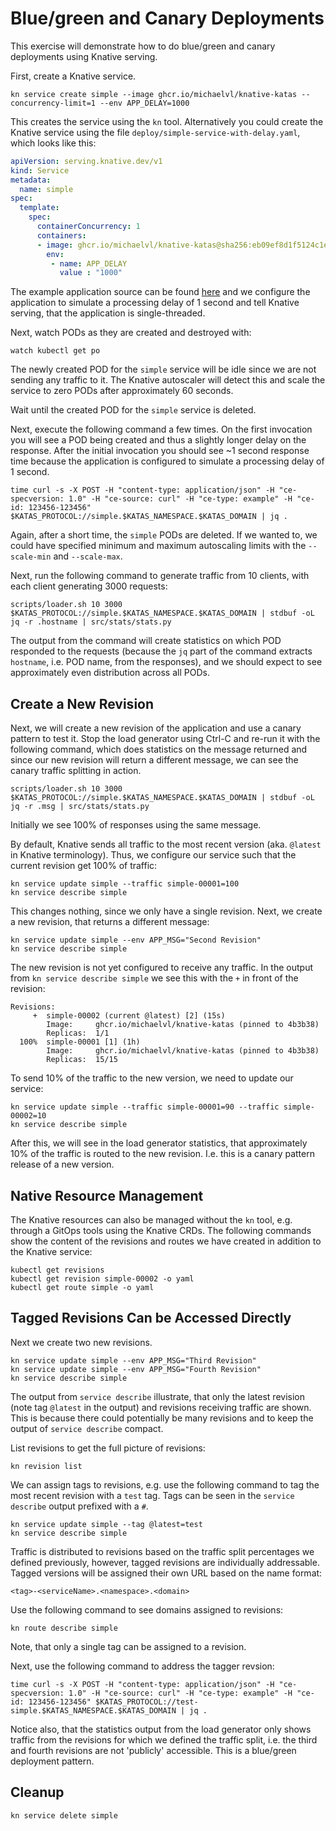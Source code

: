 [//]: # (Copyright, Michael Vittrup Larsen)
[//]: # (Origin: https://github.com/MichaelVL/knative-katas)
[//]: # (Tags: #knative-serving #serving #blue-green #canary)

# Blue/green and Canary Deployments

This exercise will demonstrate how to do blue/green and canary deployments using
Knative serving.

First, create a Knative service.

```console
kn service create simple --image ghcr.io/michaelvl/knative-katas --concurrency-limit=1 --env APP_DELAY=1000
```

This creates the service using the `kn` tool. Alternatively you could create the
Knative service using the file `deploy/simple-service-with-delay.yaml`, which looks like
this:

```yaml
apiVersion: serving.knative.dev/v1
kind: Service
metadata:
  name: simple
spec:
  template:
    spec:
      containerConcurrency: 1
      containers:
      - image: ghcr.io/michaelvl/knative-katas@sha256:eb09ef8d1f5124c1e2348f4d4eeca8075b83e44f7c5157ea68c6c656f223dc98
        env:
         - name: APP_DELAY
           value : "1000"

```

The example application source can be found [here](src/simple/app.py) and we
configure the application to simulate a processing delay of 1 second and tell
Knative serving, that the application is single-threaded.

Next, watch PODs as they are created and destroyed with:

```console
watch kubectl get po
```

The newly created POD for the `simple` service will be idle since we are not
sending any traffic to it. The Knative autoscaler will detect this and scale the
service to zero PODs after approximately 60 seconds.

Wait until the created POD for the `simple` service is deleted.

Next, execute the following command a few times. On the first invocation you
will see a POD being created and thus a slightly longer delay on the
response. After the initial invocation you should see ~1 second response time
because the application is configured to simulate a processing delay of 1
second.

```console
time curl -s -X POST -H "content-type: application/json" -H "ce-specversion: 1.0" -H "ce-source: curl" -H "ce-type: example" -H "ce-id: 123456-123456" $KATAS_PROTOCOL://simple.$KATAS_NAMESPACE.$KATAS_DOMAIN | jq .
```

Again, after a short time, the `simple` PODs are deleted. If we wanted to, we
could have specified minimum and maximum autoscaling limits with the
`--scale-min` and `--scale-max`.

Next, run the following command to generate traffic from 10 clients, with each
client generating 3000 requests:

```console
scripts/loader.sh 10 3000 $KATAS_PROTOCOL://simple.$KATAS_NAMESPACE.$KATAS_DOMAIN | stdbuf -oL  jq -r .hostname | src/stats/stats.py
```

The output from the command will create statistics on which POD responded to the
requests (because the `jq` part of the command extracts `hostname`, i.e. POD
name, from the responses), and we should expect to see approximately even
distribution across all PODs.

## Create a New Revision

Next, we will create a new revision of the application and use a canary pattern
to test it.  Stop the load generator using Ctrl-C and re-run it with the
following command, which does statistics on the message returned and since our
new revision will return a different message, we can see the canary traffic
splitting in action.

```console
scripts/loader.sh 10 3000 $KATAS_PROTOCOL://simple.$KATAS_NAMESPACE.$KATAS_DOMAIN | stdbuf -oL  jq -r .msg | src/stats/stats.py
```

Initially we see 100% of responses using the same message.

By default, Knative sends all traffic to the most recent version (aka. `@latest`
in Knative terminology). Thus, we configure our service such that the current
revision get 100% of traffic:

```console
kn service update simple --traffic simple-00001=100
kn service describe simple
```

This changes nothing, since we only have a single revision. Next, we create a
new revision, that returns a different message:

```console
kn service update simple --env APP_MSG="Second Revision"
kn service describe simple
```

The new revision is not yet configured to receive any traffic. In the output
from `kn service describe simple` we see this with the `+` in front of the
revision:

```
Revisions:  
     +  simple-00002 (current @latest) [2] (15s)
        Image:     ghcr.io/michaelvl/knative-katas (pinned to 4b3b38)
        Replicas:  1/1
  100%  simple-00001 [1] (1h)
        Image:     ghcr.io/michaelvl/knative-katas (pinned to 4b3b38)
        Replicas:  15/15
```

To send 10% of the traffic to the new version, we need to update our service:

```console
kn service update simple --traffic simple-00001=90 --traffic simple-00002=10
kn service describe simple
```

After this, we will see in the load generator statistics, that approximately 10%
of the traffic is routed to the new revision. I.e. this is a canary pattern
release of a new version.

## Native Resource Management

The Knative resources can also be managed without the `kn` tool, e.g. through a
GitOps tools using the Knative CRDs. The following commands show the content of
the revisions and routes we have created in addition to the Knative service:

```console
kubectl get revisions
kubectl get revision simple-00002 -o yaml
kubectl get route simple -o yaml
```

## Tagged Revisions Can be Accessed Directly

Next we create two new revisions.

```console
kn service update simple --env APP_MSG="Third Revision"
kn service update simple --env APP_MSG="Fourth Revision"
kn service describe simple
```

The output from `service describe` illustrate, that only the latest revision
(note tag `@latest` in the output) and revisions receiving traffic are
shown. This is because there could potentially be many revisions and to keep the
output of `service describe` compact.

List revisions to get the full picture of revisions:

```console
kn revision list
```

We can assign tags to revisions, e.g. use the following command to tag the most
recent revision with a `test` tag. Tags can be seen in the `service describe`
output prefixed with a `#`.

```console
kn service update simple --tag @latest=test
kn service describe simple
```

Traffic is distributed to revisions based on the traffic split percentages we
defined previously, however, tagged revisions are individually
addressable. Tagged versions will be assigned their own URL based on the name
format:

```
<tag>-<serviceName>.<namespace>.<domain>
```

Use the following command to see domains assigned to revisions:

```console
kn route describe simple
```

Note, that only a single tag can be assigned to a revision.

Next, use the following command to address the tagger revsion:

```console
time curl -s -X POST -H "content-type: application/json" -H "ce-specversion: 1.0" -H "ce-source: curl" -H "ce-type: example" -H "ce-id: 123456-123456" $KATAS_PROTOCOL://test-simple.$KATAS_NAMESPACE.$KATAS_DOMAIN | jq .
```

Notice also, that the statistics output from the load generator only shows
traffic from the revisions for which we defined the traffic split, i.e. the
third and fourth revisions are not 'publicly' accessible. This is a blue/green
deployment pattern.

## Cleanup

```console
kn service delete simple
```
